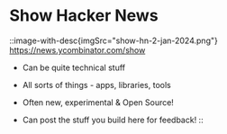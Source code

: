 # Show Hacker News

::image-with-desc{imgSrc="show-hn-2-jan-2024.png"}
https://news.ycombinator.com/show  
  
- Can be quite technical stuff  
  
- All sorts of things - apps, libraries, tools  

- Often new, experimental & Open Source!

- Can post the stuff you build here for feedback!
::

